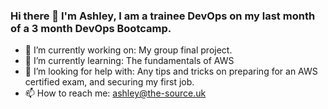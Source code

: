 ### Hi there 👋 I'm Ashley, I am a trainee DevOps on my last month of a 3 month DevOps Bootcamp.

- 🔭 I’m currently working on: My group final project.
- 🌱 I’m currently learning: The fundamentals of AWS
- 🤔 I’m looking for help with: Any tips and tricks on preparing for an AWS certified exam, and securing my first job.
- 📫 How to reach me: ashley@the-source.uk

<!--- 🔭 I’m currently working on:
- 🌱 I’m currently learning:
- 👯 I’m looking to collaborate on:
- 🤔 I’m looking for help with:
- 📫 How to reach me:
- 😄 Pronouns: ...
- ⚡ Fun fact: -->



